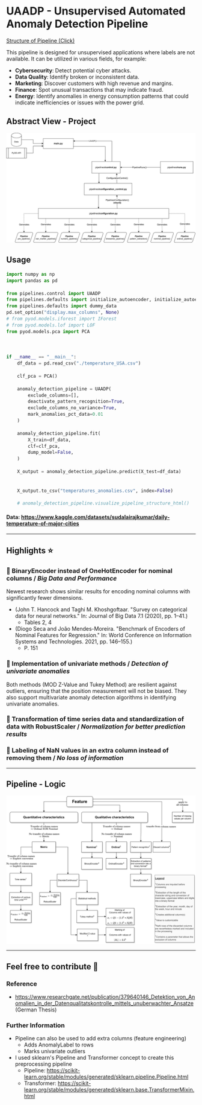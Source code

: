 # UAADP - Unsupervised Automated Anomaly Detection Pipeline
<a href="https://html-preview.github.io/?url=https://github.com/JAdelhelm/Automated-Anomaly-Detection-Preprocessing-Pipeline/blob/main/visualization/PipelineDQ.html" target="_blank">Structure of Pipeline (Click)</a>



This pipeline is designed for unsupervised applications where labels are not available. It can be utilized in various fields, for example:

- **Cybersecurity**: Detect potential cyber attacks.
- **Data Quality**: Identify broken or inconsistent data.
- **Marketing**: Discover customers with high revenue and margins.
- **Finance**: Spot unusual transactions that may indicate fraud.
- **Energy**: Identify anomalies in energy consumption patterns that could indicate inefficiencies or issues with the power grid.



## Abstract View - Project
![alt text](./images/project.png)



## Usage 


```python
import numpy as np
import pandas as pd

from pipelines.control import UAADP
from pipelines.defaults import initialize_autoencoder, initialize_autoencoder_modified
from pipelines.defaults import dummy_data
pd.set_option("display.max_columns", None)
# from pyod.models.iforest import IForest
# from pyod.models.lof import LOF
from pyod.models.pca import PCA



if __name__ == "__main__":
    df_data = pd.read_csv("./temperature_USA.csv")

    clf_pca = PCA()

    anomaly_detection_pipeline = UAADP(
        exclude_columns=[],
        deactivate_pattern_recognition=True,
        exclude_columns_no_variance=True,
        mark_anomalies_pct_data=0.01
    )

    anomaly_detection_pipeline.fit(
        X_train=df_data,
        clf=clf_pca,
        dump_model=False,
    )
    
    X_output = anomaly_detection_pipeline.predict(X_test=df_data)


    X_output.to_csv("temperatures_anomalies.csv", index=False)

    # anomaly_detection_pipeline.visualize_pipeline_structure_html()

```


#### Data: https://www.kaggle.com/datasets/sudalairajkumar/daily-temperature-of-major-cities
---


## Highlights ⭐

### 📌 BinaryEncoder instead of OneHotEncoder for nominal columns / *Big Data and Performance*
   Newest research shows similar results for encoding nominal columns with significantly fewer dimensions.
   - (John T. Hancock and Taghi M. Khoshgoftaar. "Survey on categorical data for neural networks." In: Journal of Big Data 7.1 (2020), pp. 1–41.)
       - Tables 2, 4
   - (Diogo Seca and João Mendes-Moreira. "Benchmark of Encoders of Nominal Features for Regression." In: World Conference on Information Systems and Technologies. 2021, pp. 146–155.)
       - P. 151


### 📌 Implementation of univariate methods / *Detection of univariate anomalies*
   Both methods (MOD Z-Value and Tukey Method) are resilient against outliers, ensuring that the position measurement will not be biased. They also support multivariate anomaly detection algorithms in identifying univariate anomalies.

### 📌 Transformation of time series data and standardization of data with RobustScaler / *Normalization for better prediction results*

### 📌 Labeling of NaN values in an extra column instead of removing them / *No loss of information*


---

## Pipeline - Logic
![alt text](./images/decision_rules.png)



---

## Feel free to contribute 🙂

### Reference
- https://www.researchgate.net/publication/379640146_Detektion_von_Anomalien_in_der_Datenqualitatskontrolle_mittels_unuberwachter_Ansatze (German Thesis)

### Further Information
- Pipeline can also be used to add extra columns (feature engineering)
    - Adds AnomalyLabel to rows
    - Marks univariate outliers
- I used sklearn's Pipeline and Transformer concept to create this preprocessing pipeline
    - Pipeline: https://scikit-learn.org/stable/modules/generated/sklearn.pipeline.Pipeline.html
    - Transformer: https://scikit-learn.org/stable/modules/generated/sklearn.base.TransformerMixin.html
